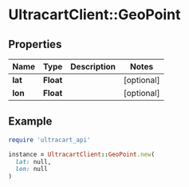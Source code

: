# UltracartClient::GeoPoint

## Properties

| Name | Type | Description | Notes |
| ---- | ---- | ----------- | ----- |
| **lat** | **Float** |  | [optional] |
| **lon** | **Float** |  | [optional] |

## Example

```ruby
require 'ultracart_api'

instance = UltracartClient::GeoPoint.new(
  lat: null,
  lon: null
)
```

